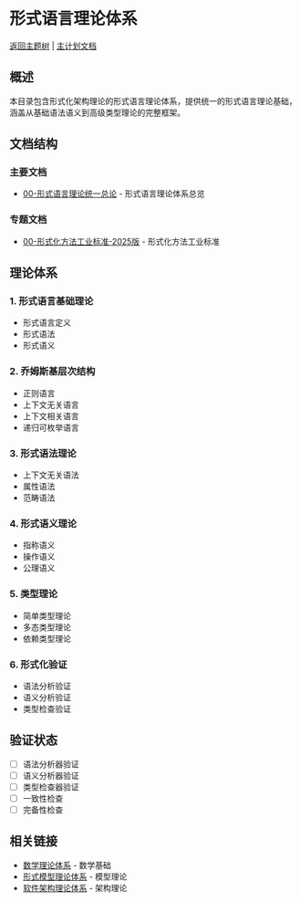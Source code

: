 ﻿# 形式语言理论体系

[返回主题树](../00-主题树与内容索引.md) | [主计划文档](../00-形式化架构理论统一计划.md)

## 概述

本目录包含形式化架构理论的形式语言理论体系，提供统一的形式语言理论基础，涵盖从基础语法语义到高级类型理论的完整框架。

## 文档结构

### 主要文档

- [00-形式语言理论统一总论](./00-形式语言理论统一总论.md) - 形式语言理论体系总览

### 专题文档

- [00-形式化方法工业标准-2025版](./00-形式化方法工业标准-2025版.md) - 形式化方法工业标准

## 理论体系

### 1. 形式语言基础理论

- 形式语言定义
- 形式语法
- 形式语义

### 2. 乔姆斯基层次结构

- 正则语言
- 上下文无关语言
- 上下文相关语言
- 递归可枚举语言

### 3. 形式语法理论

- 上下文无关语法
- 属性语法
- 范畴语法

### 4. 形式语义理论

- 指称语义
- 操作语义
- 公理语义

### 5. 类型理论

- 简单类型理论
- 多态类型理论
- 依赖类型理论

### 6. 形式化验证

- 语法分析验证
- 语义分析验证
- 类型检查验证

## 验证状态

- [ ] 语法分析器验证
- [ ] 语义分析器验证
- [ ] 类型检查器验证
- [ ] 一致性检查
- [ ] 完备性检查

## 相关链接

- [数学理论体系](../02-数学理论体系/) - 数学基础
- [形式模型理论体系](../04-形式模型理论体系/) - 模型理论
- [软件架构理论体系](../04-软件架构理论体系/) - 架构理论
